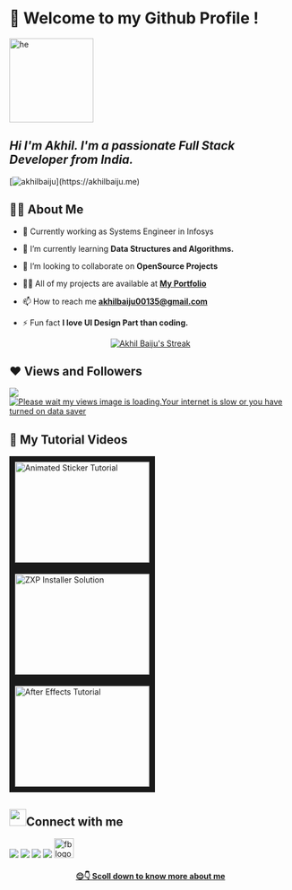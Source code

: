# :trident: Welcome to my Github Profile !
<img src="https://i.ibb.co/7pLcTnJ/adada.gif" width="150" alt="he">

##   *Hi I'm Akhil. I'm a passionate Full Stack Developer from India.*

[![akhilbaiju](https://readme-typing-svg.herokuapp.com?color=%2300E6FE&lines=Experienced+UI+%2F+UX+Designer;Passionate+about+Technology;Pro+in+Build++from+Scratch;Visit+:+www.akhilbaiju.me;Scroll+down+to+know+more...)](https://akhilbaiju.me)

## 🙋‍♂️ About Me

- 🔭 Currently working as Systems Engineer in Infosys

- 🌱 I’m currently learning **Data Structures and Algorithms.**

- 👯 I’m looking to collaborate on **OpenSource Projects**

- 👨‍💻 All of my projects are available at **[My Portfolio](https://github.com/akhilbaiju)**

- 📫 How to reach me **akhilbaiju00135@gmail.com**

- ⚡ Fun fact **I love UI Design Part than coding.**

<p align="center">
    <a href="https://github.com/akhilbaiju/github-readme-streak-stats">
        <img title="Akhil is a legend" alt="Akhil Baiju's Streak" src="https://github-readme-streak-stats.herokuapp.com/?user=akhilbaiju&theme=black-ice&hide_border=true&stroke=0000&background=060A0CD0"/>
    </a>
</p>


## ❤ Views and Followers
<a href="https://github.com/akhilbaiju/github-profile-views-counter">
    <img src="https://komarev.com/ghpvc/?username=akhilbaiju">
</a>
<a href="https://github.com/akhilbaiju?tab=followers"><img src="https://img.shields.io/github/followers/akhilbaiju?label=Followers&style=social" alt="Please wait my views image is loading.Your internet is slow or you have turned on data saver"></a>


## 🎪 My Tutorial Videos

<a href="http://www.youtube.com/watch?feature=player_embedded&v=Pcu5RiQnAX4
" target="_blank"><img src="http://img.youtube.com/vi/Pcu5RiQnAX4/0.jpg" 
alt="Animated Sticker Tutorial" width="240" height="180" border="10" /></a>
<a href="http://www.youtube.com/watch?feature=player_embedded&v=MKMZL32mzhk
" target="_blank"><img src="http://img.youtube.com/vi/MKMZL32mzhk/0.jpg" 
alt="ZXP Installer Solution" width="240" height="180" border="10" /></a>
<a href="http://www.youtube.com/watch?feature=player_embedded&v=IPagz9N4J5E
" target="_blank"><img src="http://img.youtube.com/vi/IPagz9N4J5E/0.jpg" 
alt="After Effects Tutorial" width="240" height="180" border="10" /></a>


## <img src="https://user-images.githubusercontent.com/1303154/88677602-1635ba80-d120-11ea-84d8-d263ba5fc3c0.gif" width="30px">Connect with me

<a href = "https://www.linkedin.com/in/akhil-baiju-906b461a9/"><img src="https://img.icons8.com/fluent/48/000000/linkedin.png"/></a>
<a href = "https://twitter.com/akhilbaiju_"><img src="https://img.icons8.com/fluent/48/000000/twitter.png"/></a>
<a href = "https://www.instagram.com/akhil.baiju_/"><img src="https://img.icons8.com/fluent/48/000000/instagram-new.png"/></a>
<a href = "https://www.youtube.com/channel/UCe5RaLkqRimYwdWss4FpH2w"><img src="https://img.icons8.com/color/48/000000/youtube-play.png"/></a>
<a href = "https://www.facebook.com/akhilbaiju007/"><img src="https://cdn.iconscout.com/icon/free/png-256/facebook-logo-2019-1597680-1350125.png" width="35" alt="fb logo"/></a> &emsp; &emsp; &emsp; &emsp; &emsp; &emsp; &emsp; &emsp;<a href="https://github.com/akhilbaiju/github-profile-views-counter">
   
    

<h4 align="center"> 😌👇 Scoll down to know more about me</h4>
